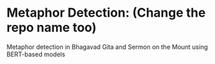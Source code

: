 # Metaphor Detection: (Change the repo name too)
Metaphor detection in Bhagavad Gita and Sermon on the Mount using BERT-based models
